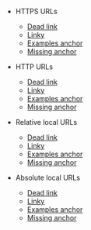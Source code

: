 * HTTPS URLs
  * [Dead link](https://github.com/mattias-p/linky/blob/master/dead-link)
  * [Linky](https://github.com/mattias-p/linky/blob/master/README.md)
  * [Examples anchor](https://github.com/mattias-p/linky/blob/master/README.md#examples)
  * [Missing anchor](https://github.com/mattias-p/linky/blob/master/README.md#missing-anchor)

* HTTP URLs
  * [Dead link](http://github.com/mattias-p/linky/blob/master/dead-link)
  * [Linky](http://github.com/mattias-p/linky/blob/master/README.md)
  * [Examples anchor](http://github.com/mattias-p/linky/blob/master/README.md#examples)
  * [Missing anchor](http://github.com/mattias-p/linky/blob/master/README.md#missing-anchor)

* Relative local URLs
  * [Dead link](markdown-site/mattias-p/linky/blob/master/dead-link)
  * [Linky](markdown-site/mattias-p/linky/blob/master/README.md)
  * [Examples anchor](markdown-site/mattias-p/linky/blob/master/README.md#examples)
  * [Missing anchor](markdown-site/mattias-p/linky/blob/master/README.md#missing-anchor)

* Absolute local URLs
  * [Dead link](/dead-link)
  * [Linky](/README.md)
  * [Examples anchor](/README.md#examples)
  * [Missing anchor](/README.md#missing-anchor)
